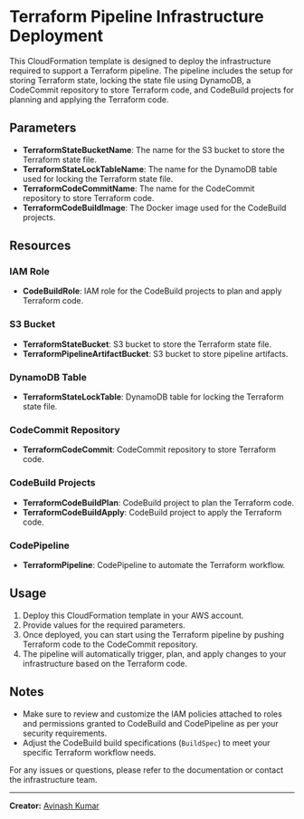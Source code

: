 # Terraform Pipeline Infrastructure Deployment

This CloudFormation template is designed to deploy the infrastructure required to support a Terraform pipeline. The pipeline includes the setup for storing Terraform state, locking the state file using DynamoDB, a CodeCommit repository to store Terraform code, and CodeBuild projects for planning and applying the Terraform code.

## Parameters

- **TerraformStateBucketName**: The name for the S3 bucket to store the Terraform state file.
- **TerraformStateLockTableName**: The name for the DynamoDB table used for locking the Terraform state file.
- **TerraformCodeCommitName**: The name for the CodeCommit repository to store Terraform code.
- **TerraformCodeBuildImage**: The Docker image used for the CodeBuild projects.

## Resources

### IAM Role

- **CodeBuildRole**: IAM role for the CodeBuild projects to plan and apply Terraform code.

### S3 Bucket

- **TerraformStateBucket**: S3 bucket to store the Terraform state file.
- **TerraformPipelineArtifactBucket**: S3 bucket to store pipeline artifacts.

### DynamoDB Table

- **TerraformStateLockTable**: DynamoDB table for locking the Terraform state file.

### CodeCommit Repository

- **TerraformCodeCommit**: CodeCommit repository to store Terraform code.

### CodeBuild Projects

- **TerraformCodeBuildPlan**: CodeBuild project to plan the Terraform code.
- **TerraformCodeBuildApply**: CodeBuild project to apply the Terraform code.

### CodePipeline

- **TerraformPipeline**: CodePipeline to automate the Terraform workflow.

## Usage

1. Deploy this CloudFormation template in your AWS account.
2. Provide values for the required parameters.
3. Once deployed, you can start using the Terraform pipeline by pushing Terraform code to the CodeCommit repository.
4. The pipeline will automatically trigger, plan, and apply changes to your infrastructure based on the Terraform code.

## Notes

- Make sure to review and customize the IAM policies attached to roles and permissions granted to CodeBuild and CodePipeline as per your security requirements.
- Adjust the CodeBuild build specifications (`BuildSpec`) to meet your specific Terraform workflow needs.

For any issues or questions, please refer to the documentation or contact the infrastructure team.

---

**Creator:** [Avinash Kumar](https://avinashvidyarthi.github.io)
